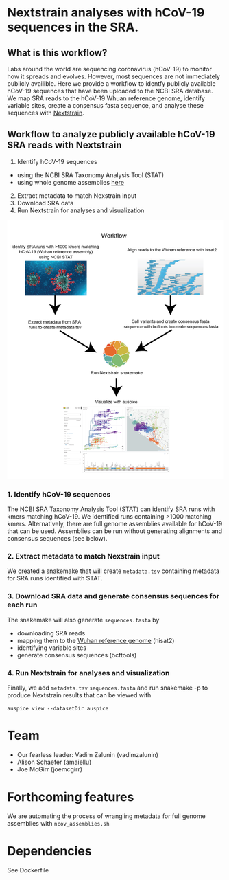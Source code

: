 # Nextstrain analyses with hCoV-19 sequences in the SRA.

## What is this workflow?
Labs around the world are sequencing coronavirus (hCoV-19) to monitor how it spreads and evolves. However, most sequences are not immediately publicly availible. Here we provide a workflow to identfy publicly available hCoV-19 sequences that have been uploaded to the NCBI SRA database. We map SRA reads to the hCoV-19 Whuan reference genome, identify variable sites, create a consensus fasta sequence, and analyse these sequences with [Nextstrain](https://github.com/nextstrain/ncov).

## Workflow to analyze publicly available hCoV-19 SRA reads with Nextstrain
1. Identify hCoV-19 sequences
- using the NCBI SRA Taxonomy Analysis Tool (STAT)
- using whole genome assemblies [here](https://www.ncbi.nlm.nih.gov/core/assets/genbank/files/ncov-sequences.yaml)
2. Extract metadata to match Nexstrain input
3. Download SRA data
4. Run Nextstrain for analyses and visualization


![alt text](https://github.com/NCBI-Codeathons/Automating-tools-to-search-and-analyze-large-genome-sequence-repositories/blob/master/workflow-01.png "Logo Title Text 1")


### 1. Identify hCoV-19 sequences 
The NCBI SRA Taxonomy Analysis Tool (STAT) can identify SRA runs with kmers matching hCoV-19. We identified runs containing >1000 matching kmers. Alternatively, there are full genome assemblies available for hCoV-19 that can be used. Assemblies can be run without generating alignments and consensus sequences (see below). 

### 2. Extract metadata to match Nexstrain input
We created a snakemake that will create `metadata.tsv` containing metadata for SRA runs identified with STAT.
### 3. Download SRA data and generate consensus sequences for each run
The snakemake will also generate `sequences.fasta` by 
- downloading SRA reads
- mapping them to the [Wuhan reference genome](https://www.ncbi.nlm.nih.gov/nuccore/MN908947.3/) (hisat2)
- identifying variable sites
- generate consensus sequences (bcftools)
### 4. Run Nextstrain for analyses and visualization
Finally, we add `metadata.tsv` `sequences.fasta` and run snakemake -p to produce Nextstrain results that can be viewed with
```
auspice view --datasetDir auspice
```

# Team
- Our fearless leader: Vadim Zalunin (vadimzalunin)
- Alison Schaefer (amaiellu)
- Joe McGirr (joemcgirr)

# Forthcoming features
We are automating the process of wrangling metadata for full genome assemblies with `ncov_assemblies.sh`

# Dependencies
See Dockerfile
